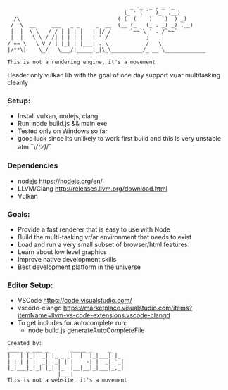 ```
                                       _ ._  _ , _ ._
                                     (_ ' ( `  )_  .__)
  /\                               ( (  (    )   `)  ) _)
 /  \  __     ___   _ _     _  __  (__ (_   (_ . _) _) ,__)
 |  |  \ \   / / | | | |   | |/ /      `~~`\ ' . /`~~`
 |  |   \ \ / /| | | | |   | ' /            ;   ;
/ == \   \ V / | |_| | |___| . \            /   \ 
|/**\|    \_/   \___/|_____|_|\_\__________/_ __ \_____________

This is not a rendering engine, it's a movement
```
Header only vulkan lib with the goal of one day support vr/ar multitasking cleanly

### Setup:
  - Install vulkan, nodejs, clang
  - Run: node build.js && main.exe
  - Tested only on Windows so far
  - good luck since its unlikely to work first build and this is very unstable atm ¯\\_(ツ)_/¯ 

### Dependencies
  - nodejs https://nodejs.org/en/
  - LLVM/Clang http://releases.llvm.org/download.html
  - Vulkan

### Goals:
  - Provide a fast renderer that is easy to use with Node
  - Build the multi-tasking vr/ar environment that needs to exist 
  - Load and run a very small subset of browser/html features
  - Learn about low level graphics
  - Improve native development skills
  - Best development platform in the universe

### Editor Setup:
 - VSCode https://code.visualstudio.com/
 - vscode-clangd https://marketplace.visualstudio.com/items?itemName=llvm-vs-code-extensions.vscode-clangd
 - To get includes for autocomplete run:
   - node build.js generateAutoCompleteFile

```
Created by:
_____ _ ___ _       _____ _     _   
|   | |_|  _| |_ _ _|  |  |_|___| |_ 
| | | | |  _|  _| | |    -| |  _| '_|
|_|___|_|_| |_| |_  |__|__|_|___|_,_|
                |___|    
This is not a website, it's a movement
```            